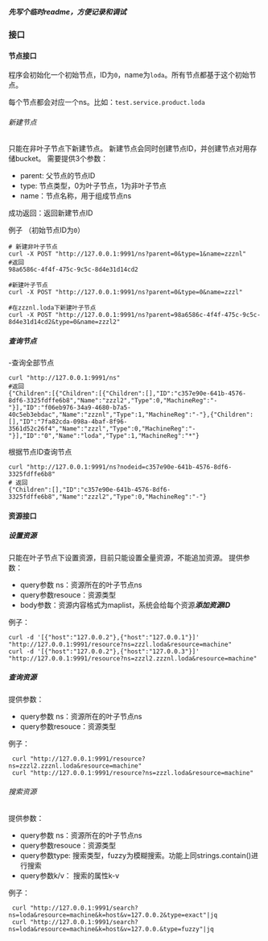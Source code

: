 ***先写个临时readme，方便记录和调试***

### 接口

#### 节点接口
程序会初始化一个初始节点，ID为`0`，name为`loda`。所有节点都基于这个初始节点。

每个节点都会对应一个ns。比如：`test.service.product.loda`

###### 新建节点
只能在非叶子节点下新建节点。
新建节点会同时创建节点ID，并创建节点对用存储bucket。
需要提供3个参数：
- parent: 父节点的节点ID
- type: 节点类型，0为叶子节点，1为非叶子节点
- name：节点名称，用于组成节点ns

成功返回：返回新建节点ID

例子  （初始节点ID为`0`）

    # 新建非叶子节点
    curl -X POST "http://127.0.0.1:9991/ns?parent=0&type=1&name=zzznl"
    #返回
    98a6586c-4f4f-475c-9c5c-8d4e31d14cd2
    
	#新建叶子节点
	curl -X POST "http://127.0.0.1:9991/ns?parent=0&type=0&name=zzzl"
    
    #在zzznl.loda下新建叶子节点
	curl -X POST "http://127.0.0.1:9991/ns?parent=98a6586c-4f4f-475c-9c5c-8d4e31d14cd2&type=0&name=zzzl2"

##### 查询节点
-查询全部节点

    curl "http://127.0.0.1:9991/ns"
    #返回
    {"Children":[{"Children":[{"Children":[],"ID":"c357e90e-641b-4576-8df6-3325fdffe6b8","Name":"zzzl2","Type":0,"MachineReg":"-"}],"ID":"f06eb976-34a9-4680-b7a5-40c5eb3ebdac","Name":"zzznl","Type":1,"MachineReg":"-"},{"Children":[],"ID":"7fa82cda-098a-4baf-8f96-3561d52c26f4","Name":"zzzl","Type":0,"MachineReg":"-"}],"ID":"0","Name":"loda","Type":1,"MachineReg":"*"}

根据节点ID查询节点

    curl "http://127.0.0.1:9991/ns?nodeid=c357e90e-641b-4576-8df6-3325fdffe6b8"
    # 返回
    {"Children":[],"ID":"c357e90e-641b-4576-8df6-3325fdffe6b8","Name":"zzzl2","Type":0,"MachineReg":"-"}

#### 资源接口

##### 设置资源

只能在叶子节点下设置资源，目前只能设置全量资源，不能追加资源。
提供参数：
- query参数 ns：资源所在的叶子节点ns
- query参数resouce：资源类型
- body参数：资源内容格式为maplist，系统会给每个资源***添加资源ID***

例子：

    curl -d '[{"host":"127.0.0.2"},{"host":"127.0.0.1"}]' "http://127.0.0.1:9991/resource?ns=zzzl.loda&resource=machine"
    curl -d '[{"host":"127.0.0.2"},{"host":"127.0.0.3"}]' "http://127.0.0.1:9991/resource?ns=zzzl2.zzznl.loda&resource=machine"

##### 查询资源

提供参数：
- query参数 ns：资源所在的叶子节点ns
- query参数resouce：资源类型

例子：

     curl "http://127.0.0.1:9991/resource?ns=zzzl2.zzznl.loda&resource=machine"
     curl "http://127.0.0.1:9991/resource?ns=zzzl.loda&resource=machine"

###### 搜索资源

提供参数：
- query参数 ns：资源所在的叶子节点ns
- query参数resouce：资源类型
- query参数type: 搜索类型，fuzzy为模糊搜索。功能上同strings.contain()进行搜索
- query参数k/v： 搜索的属性k-v

例子：

     curl "http://127.0.0.1:9991/search?ns=loda&resource=machine&k=host&v=127.0.0.2&type=exact"|jq
     curl "http://127.0.0.1:9991/search?ns=loda&resource=machine&k=host&v=127.0.0.&type=fuzzy"|jq